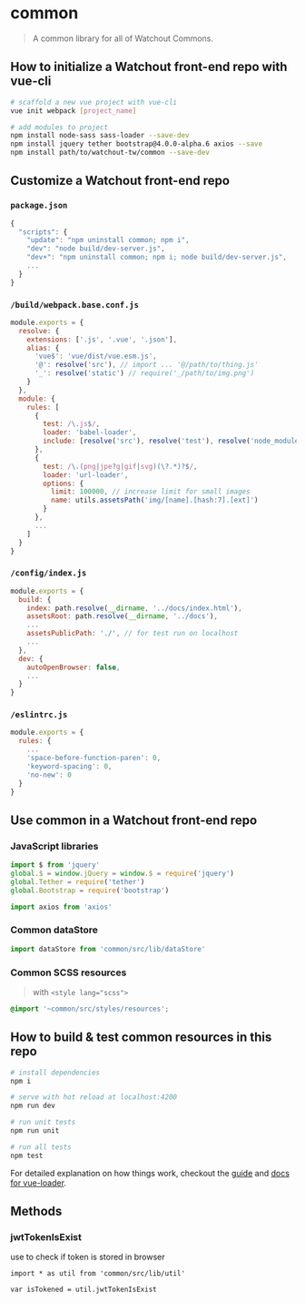 # common

> A common library for all of Watchout Commons.

## How to initialize a Watchout front-end repo with vue-cli

``` bash
# scaffold a new vue project with vue-cli
vue init webpack [project_name]

# add modules to project
npm install node-sass sass-loader --save-dev
npm install jquery tether bootstrap@4.0.0-alpha.6 axios --save
npm install path/to/watchout-tw/common --save-dev
```

## Customize a Watchout front-end repo

### `package.json`

``` js
{
  "scripts": {
    "update": "npm uninstall common; npm i",
    "dev": "node build/dev-server.js",
    "dev+": "npm uninstall common; npm i; node build/dev-server.js",
    ...
  }
}
```

### `/build/webpack.base.conf.js`

``` js
module.exports = {
  resolve: {
    extensions: ['.js', '.vue', '.json'],
    alias: {
      'vue$': 'vue/dist/vue.esm.js',
      '@': resolve('src'), // import ... '@/path/to/thing.js'
      '_': resolve('static') // require('_/path/to/img.png')
    }
  },
  module: {
    rules: [
      {
        test: /\.js$/,
        loader: 'babel-loader',
        include: [resolve('src'), resolve('test'), resolve('node_modules/common')]
      },
      {
        test: /\.(png|jpe?g|gif|svg)(\?.*)?$/,
        loader: 'url-loader',
        options: {
          limit: 100000, // increase limit for small images
          name: utils.assetsPath('img/[name].[hash:7].[ext]')
        }
      },
      ...
    ]
  }
}
```

### `/config/index.js`

``` js
module.exports = {
  build: {
    index: path.resolve(__dirname, '../docs/index.html'),
    assetsRoot: path.resolve(__dirname, '../docs'),
    ...
    assetsPublicPath: './', // for test run on localhost
    ...
  },
  dev: {
    autoOpenBrowser: false,
    ...
  }
}
```

### `/eslintrc.js`

``` js
module.exports = {
  rules: {
    ...
    'space-before-function-paren': 0,
    'keyword-spacing': 0,
    'no-new': 0
  }
}
```

## Use common in a Watchout front-end repo

### JavaScript libraries

``` js
import $ from 'jquery'
global.$ = window.jQuery = window.$ = require('jquery')
global.Tether = require('tether')
global.Bootstrap = require('bootstrap')

import axios from 'axios'
```

### Common dataStore

``` js
import dataStore from 'common/src/lib/dataStore'
```

### Common SCSS resources

> with `<style lang="scss">`

``` css
@import '~common/src/styles/resources';
```

## How to build & test common resources in this repo

``` bash
# install dependencies
npm i

# serve with hot reload at localhost:4200
npm run dev

# run unit tests
npm run unit

# run all tests
npm test
```

For detailed explanation on how things work, checkout the [guide](http://vuejs-templates.github.io/webpack/) and [docs for vue-loader](http://vuejs.github.io/vue-loader).

## Methods

### jwtTokenIsExist

use to check if token is stored in browser

```
import * as util from 'common/src/lib/util'

var isTokened = util.jwtTokenIsExist

```
